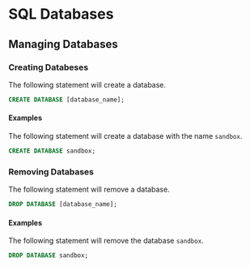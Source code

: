 # SQL Databases

## Managing Databases

### Creating Databeses

The following statement will create a database.

```sql
CREATE DATABASE [database_name];
```

#### Examples

The following statement will create a database with the name `sandbox`.

```sql
CREATE DATABASE sandbox;
```

### Removing Databases

The following statement will remove a database.

```sql
DROP DATABASE [database_name];
```

#### Examples

The following statement will remove the database `sandbox`.

```sql
DROP DATABASE sandbox;
```